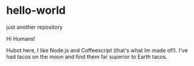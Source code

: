 # hello-world
just another repository

Hi Humans!

Hubot here, I like Node.js and Coffeescript (that's what Im made of!).
I've had tacos on the moon and find them far superior to Earth tacos.
